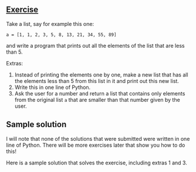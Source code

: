 ## [Exercise](http://practicepython.blogspot.com/2014/01/exercise-3-lists.html)

Take a list, say for example this one: 

```
a = [1, 1, 2, 3, 5, 8, 13, 21, 34, 55, 89]
```

and write a program that prints out all the elements of the list that are less than 5.

Extras: 

1. Instead of printing the elements one by one, make a new list that has all the elements less than 5 from this list in it and print out this new list.
2. Write this in one line of Python.
3. Ask the user for a number and return a list that contains only elements from the original list `a` that are smaller than that number given by the user. 

## Sample solution

I will note that none of the solutions that were submitted were written in one line of Python. There will be more exercises later that show you how to do this!

Here is a sample solution that solves the exercise, including extras 1 and 3. 

<script src="https://gist.github.com/seanosaur/3eba66848928803676e8.js"></script>